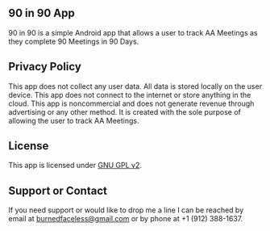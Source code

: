 ## 90 in 90 App

90 in 90 is a simple Android app that allows a user to track AA Meetings as they complete 90 Meetings in 90 Days. 

## Privacy Policy
This app does not collect any user data. All data is stored locally on the user device. This app does not connect to the internet or store anything in the cloud. This app is noncommercial and does not generate revenue through advertising or any other method. It is created with the sole purpose of allowing the user to track AA Meetings.

## License
This app is licensed under [GNU GPL v2](https://www.gnu.org/licenses/old-licenses/gpl-2.0.en.html). 


## Support or Contact

If you need support or would like to drop me a line I can be reached by email at <burnedfaceless@gmail.com> or by phone at +1 (912) 388-1637.
